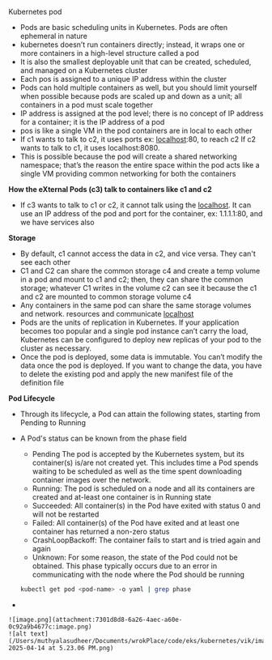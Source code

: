 Kubernetes pod

- Pods are basic scheduling units in Kubernetes. Pods are often ephemeral in nature
- kubernetes doesn’t run containers directly; instead, it wraps one or more containers  in a high-level structure called a pod
- It is also the smallest deployable unit that can be created, scheduled, and managed on a Kubernetes cluster
- Each pos is assigned to a unique IP address within the cluster
- Pods can hold multiple containers as well, but you should limit yourself when possible because pods are scaled up and down as a unit; all containers in a pod must scale together
- IP address is assigned at the pod level; there is no concept of IP address for a container; it is the IP address of a pod
- pos is like a single VM in the pod containers are in local to each other
- If c1 wants to talk to c2, it uses ports ex: [localhost](http://localhost):80, to reach c2 If c2 wants to talk to c1, it uses localhost:8080.
- This is possible because the pod will create a shared networking namespace; that’s the reason the entire space within the pod acts like a single VM providing common networking for both the containers

**How the eXternal Pods (c3) talk to containers like c1 and c2**

- If c3 wants to talk to c1 or c2, it cannot talk using the [localhost](http://localhost). It can use an IP address of the pod and port for the container, ex: 1.1.1.1:80, and we have services also

**Storage**

- By default, c1 cannot access the data in c2, and vice versa. They can't see each other
- C1 and C2 can share the common storage c4 and create a temp volume in a pod and mount to c1 and c2; then, they can share the common storage; whatever C1 writes in the volume c2 can see it because the c1 and c2 are mounted to common storage volume c4
- Any containers in the same pod can share the same storage volumes and network. resources and communicate [localhost](http://localhost)
- Pods are the units of replication in Kubernetes. If your application becomes too popular and a single pod instance can’t carry the load, Kubernetes can be configured to deploy new replicas of your pod to the cluster as necessary.
- Once the pod is deployed, some data is immutable. You can’t modify the data once the pod is deployed. If you want to change the data, you have to delete the existing pod and apply the new manifest file of the definition file

**Pod Lifecycle** 

- Through its lifecycle, a Pod can attain the following states, starting from Pending to Running
- A Pod's status can be known from the phase field
    - Pending The pod is accepted by the Kubernetes system, but its container(s) is/are not created yet. This includes time a Pod spends waiting to be scheduled as well as the time spent downloading container images over the network.
    - Running: The pod is scheduled on a node and all its containers are created and at-least one container is in Running state
    - Succeeded: All container(s) in the Pod have exited with status 0 and will not be restarted
    - Failed: All container(s) of the Pod have exited and at least one container has returned a non-zero status
    - CrashLoopBackoff: The container fails to start and is tried again and again
    - Unknown: For some reason, the state of the Pod could not be obtained. This phase typically occurs due to an error in communicating with the node where the Pod should be running
    
    ```bash
    kubectl get pod <pod-name> -o yaml | grep phase
    ```
    
- 
    
    ![image.png](attachment:7301d8d8-6a26-4aec-a60e-0c92a9b4677c:image.png)
    ![alt text](/Users/muthyalasudheer/Documents/wrokPlace/code/eks/kubernetes/vik/images/Screenshot 2025-04-14 at 5.23.06 PM.png)